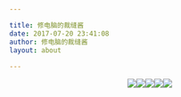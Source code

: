 ```yaml
---

title: 修电脑的裁缝酱
date: 2017-07-20 23:41:08
author: 修电脑的裁缝酱
layout: about
	
---
```


<style>
.about-img{display:inline-block;}
</style>

<div align="center" width:auto"><a href="mailto:huihut@outlook.com"><img class="about-img" src="http://ojlsgreog.bkt.clouddn.com/mail.png"/></a><a href="https://blog.huihut.com"><img class="about-img" src="http://ojlsgreog.bkt.clouddn.com/blog.png"/></a><a href="http://blog.csdn.net/huihut"><img class="about-img" src="http://ojlsgreog.bkt.clouddn.com/csdn.png"/></a><a href="https://github.com/huihut"><img class="about-img" src="http://ojlsgreog.bkt.clouddn.com/github.png"/></a><a href="https://www.zhihu.com/people/huihut"><img class="about-img" src="http://ojlsgreog.bkt.clouddn.com/zhihu.png"/></a></div>
